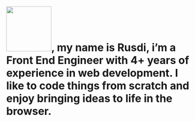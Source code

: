 <h1><b><img width="120" src="https://res.cloudinary.com/muhrusdi/image/upload/v1635326097/mr.svg">, my name is Rusdi</b>, i’m a Front End Engineer with 4+ years of experience in web development. I like to code things from scratch and enjoy bringing ideas to life in the browser.</h1>
